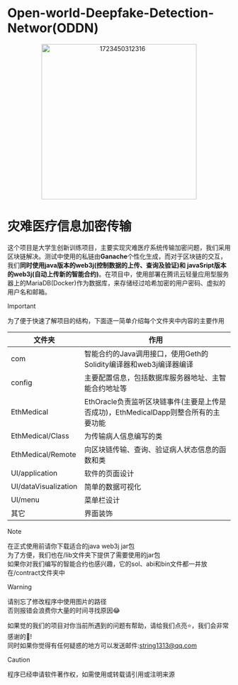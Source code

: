 # Open-world-Deepfake-Detection-Networ(ODDN)
<div align=center>
<img width="350" alt="1723450312316" src="https://github.com/user-attachments/assets/44461f22-304a-45d1-804b-197a6c2fa154">  
</div>

 # 灾难医疗信息加密传输  
这个项目是大学生创新训练项目，主要实现灾难医疗系统传输加密问题，我们采用区块链解决。测试中使用的私链由**Ganache**个性化生成，而对于区块链的交互，我们**同时使用java版本的web3j(控制数据的上传、查询及验证)和
javaSript版本的web3j(自动上传新的智能合约)**。在项目中，使用部署在腾讯云轻量应用型服务器上的MariaDB(Docker)作为数据库，来存储经过哈希加密的用户密码、虚拟的用户名和邮箱。  
> [!IMPORTANT]
> 为了便于快速了解项目的结构，下面逐一简单介绍每个文件夹中内容的主要作用

| 文件夹 | 作用 |
| ----- | ----- |
| com | 智能合约的Java调用接口，使用Geth的Solidity编译器和web3j编译器编译 |
| config | 主要配置信息，包括数据库服务器地址、主智能合约地址等 |
| EthMedical | EthOracle负责监听区块链事件(主要是上传是否成功)，EthMedicalDapp则整合所有的主要功能 |
| EthMedical/Class | 为传输病人信息编写的类 |
| EthMedical/Remote | 向区块链传输、查询、验证病人状态信息的函数和类 |
| UI/application | 软件的页面设计 |
| UI/dataVisualization | 简单的数据可视化 |
| UI/menu | 菜单栏设计 |
| 其它 | 界面装饰 |  

> [!NOTE]
> 在正式使用前请你下载适合的java web3j jar包  
> 为了方便，我们也在/lib文件夹下提供了需要使用的jar包  
> 如果你对我们编写的智能合约也感兴趣，它的sol、abi和bin文件都一并放在/contract文件夹中

> [!WARNING]
> 请别忘了修改程序中使用图片的路径  
> 否则报错会浪费你大量的时间寻找原因😂

如果觉的我们的项目对你当前所遇到的问题有帮助，请给我们点亮⭐，我们会非常感谢的🥰!  
同时如果你觉得有任何疑惑的地方可以发送邮件:string1313@qq.com    

> [!CAUTION]
> 程序已经申请软件著作权，如需使用或转载请引用或注明来源
